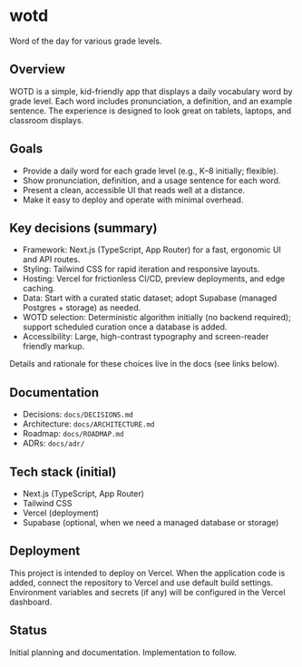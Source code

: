 # wotd

Word of the day for various grade levels.

## Overview

WOTD is a simple, kid-friendly app that displays a daily vocabulary word by grade level. Each word includes pronunciation, a definition, and an example sentence. The experience is designed to look great on tablets, laptops, and classroom displays.

## Goals

- Provide a daily word for each grade level (e.g., K–8 initially; flexible).
- Show pronunciation, definition, and a usage sentence for each word.
- Present a clean, accessible UI that reads well at a distance.
- Make it easy to deploy and operate with minimal overhead.

## Key decisions (summary)

- Framework: Next.js (TypeScript, App Router) for a fast, ergonomic UI and API routes.
- Styling: Tailwind CSS for rapid iteration and responsive layouts.
- Hosting: Vercel for frictionless CI/CD, preview deployments, and edge caching.
- Data: Start with a curated static dataset; adopt Supabase (managed Postgres + storage) as needed.
- WOTD selection: Deterministic algorithm initially (no backend required); support scheduled curation once a database is added.
- Accessibility: Large, high-contrast typography and screen-reader friendly markup.

Details and rationale for these choices live in the docs (see links below).

## Documentation

- Decisions: `docs/DECISIONS.md`
- Architecture: `docs/ARCHITECTURE.md`
- Roadmap: `docs/ROADMAP.md`
- ADRs: `docs/adr/`

## Tech stack (initial)

- Next.js (TypeScript, App Router)
- Tailwind CSS
- Vercel (deployment)
- Supabase (optional, when we need a managed database or storage)

## Deployment

This project is intended to deploy on Vercel. When the application code is added, connect the repository to Vercel and use default build settings. Environment variables and secrets (if any) will be configured in the Vercel dashboard.

## Status

Initial planning and documentation. Implementation to follow.
